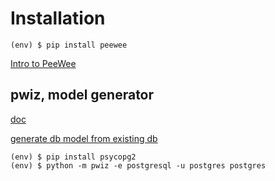 # Installation
```
(env) $ pip install peewee
```
[Intro to PeeWee](https://www.blog.pythonlibrary.org/2014/07/17/an-intro-to-peewee-another-python-orm/)

## pwiz, model generator
[doc](http://docs.peewee-orm.com/en/latest/peewee/playhouse.html#pwiz)

[generate db model from existing db](http://charlesleifer.com/blog/model-code-generation-peewee/)

```
(env) $ pip install psycopg2
(env) $ python -m pwiz -e postgresql -u postgres postgres
```